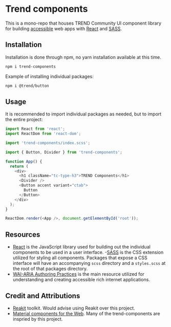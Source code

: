 # Trend components

This is a mono-repo that houses TREND Community UI component library for building [accessible](https://www.w3.org/TR/wai-aria-practices/) web apps with [React](https://reactjs.org/) and [SASS](https://sass-lang.com/).

## Installation

Installation is done through npm, no yarn installation available at this time.

```bash
npm i trend-components
```

Example of installing individual packages:

```bash
npm i @trend/button
```

## Usage

It is recommended to import individual packages as needed, but to import the entire project:

```javascript
import React from 'react';
import ReactDom from 'react-dom';

import 'trend-components/index.scss';

import { Button, Divider } from 'trend-components';

function App() {
  return (
    <div>
      <h1 className="tc-type-h3">TREND Components</h1>
      <Divider />
      <Button accent variant="ctab">
        Button
      </Button>
    </div>
  );
}

ReactDom.render(<App />, document.getElementById('root'));
```

## Resources

- [React](https://reactjs.org/) is the JavaScript library used for building out the individual components to be used in a user interface.
-[SASS](https://sass-lang.com/) is the CSS extension utilized for styling all components.  Packages that expose a CSS interface will have an accompanying `scss` directory and a `styles.scss` at the root of that packages directory.
- [WAI-ARIA Authoring Practices](https://www.w3.org/TR/wai-aria-practices/) is the main resource utilized for understanding and creating accessible rich internet applications.

## Credit and Attributions

- [Reakit](https://github.com/reakit/reakit) toolkit.  Would advise using Reakit over this project.
- [Material components for the Web](https://github.com/material-components/material-components-web).  Many of the trend-components are inspried by this project.
